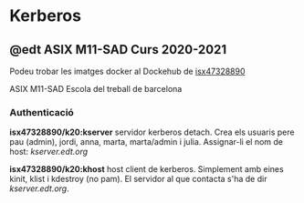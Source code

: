 # Kerberos
## @edt ASIX M11-SAD Curs 2020-2021

Podeu trobar les imatges docker al Dockehub de [isx47328890](https://hub.docker.com/u/isx47328890/)

ASIX M11-SAD Escola del treball de barcelona
### Authenticació

**isx47328890/k20:kserver** servidor kerberos detach. Crea els usuaris pere
  pau (admin), jordi, anna, marta, marta/admin i julia.
  Assignar-li el nom de host: *kserver.edt.org*

**isx47328890/k20:khost** host client de kerberos. Simplement amb eines 
  kinit, klist i kdestroy (no pam). El servidor al que contacta s'ha 
  de dir *kserver.edt.org*.
